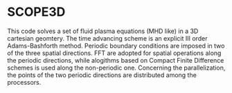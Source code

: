 # SCOPE3D
This code solves a set of fluid plasma equations (MHD like) in a 3D cartesian geomtery.  The time advancing scheme is an explicit III order Adams-Bashforth method. Periodic boundary conditions are imposed in two of the three spatial directions.  FFT are adopted for spatial operations along the periodic directions, while alogithms based on Compact Finite Difference schemes is  used along the non-periodic one. Concerning the parallelization, the points of the two periodic directions are distributed among the processors.
